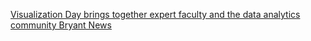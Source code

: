 [Visualization Day brings together expert faculty and the data analytics community   Bryant News](https://qi.tc/qi/110413)
